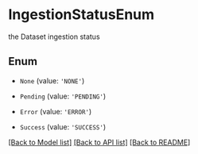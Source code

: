 # IngestionStatusEnum

the Dataset ingestion status

## Enum

* `None` (value: `'NONE'`)

* `Pending` (value: `'PENDING'`)

* `Error` (value: `'ERROR'`)

* `Success` (value: `'SUCCESS'`)

[[Back to Model list]](../README.md#documentation-for-models) [[Back to API list]](../README.md#documentation-for-api-endpoints) [[Back to README]](../README.md)
